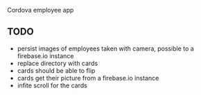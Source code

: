 Cordova employee app

## TODO
* persist images of employees taken with camera, possible to a firebase.io instance
* replace directory with cards
* cards should be able to flip
* cards get their picture from a firebase.io instance
* infite scroll for the cards

